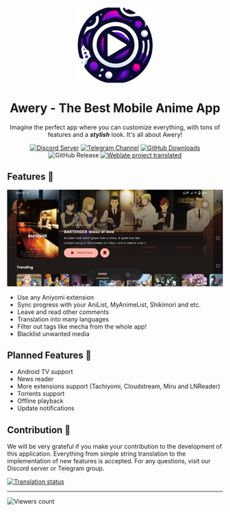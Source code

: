 <p align="center">
   <img src="https://raw.githubusercontent.com/MrBoomDeveloper/Awery/master/docs/app_icon.png" alt="Awery App Icon" width="175px">
</p>
<h1 align="center">Awery - The Best Mobile Anime App</h1>
<p align="center">Imagine the perfect app where you can customize everything, with tons of features and a <b><i>stylish</i></b> look. It's all about Awery!</p>
<p align="center">
   <a href="https://discord.com/invite/yspVzD4Kbm"><img src="https://dcbadge.limes.pink/api/server/https://discord.com/invite/yspVzD4Kbm" alt="Discord Server"></a>
   <a href="https://t.me/mrboomdev_awery"><img src="https://img.shields.io/endpoint?label=Telegram&labelColor=0e91e3&color=545454&logo=telegram&style=for-the-badge&url=https%3A%2F%2Fmogyo.ro%2Fquart-apis%2Ftgmembercount%3Fchat_id%3Dmrboomdev_awery" alt="Telegram Channel"></a>
   <a href="https://github.com/MrBoomDeveloper/Awery/releases"><img src="https://img.shields.io/github/downloads/MrBoomDeveloper/Awery/total?style=for-the-badge" alt="GitHub Downloads"></a>
   <img alt="GitHub Release" src="https://img.shields.io/github/v/release/MrBoomDeveloper/Awery?include_prereleases&display_name=tag&style=for-the-badge">
   <a href="https://hosted.weblate.org/engage/awery">
      <img alt="Weblate project translated" src="https://img.shields.io/weblate/progress/awery?style=for-the-badge">
   </a>
</p>

<h2>Features 🚀</h2>
<img src="https://raw.githubusercontent.com/MrBoomDeveloper/Awery/master/docs/screenshot1.jpg" alt="Screenshot" />

- Use any Aniyomi extension
- Sync progress with your AniList, MyAnimeList, Shikimori and etc.
- Leave and read other comments
- Translation into many languages
- Filter out tags like mecha from the whole app!
- Blacklist unwanted media

<h2>Planned Features 👀</h2>

- Android TV support
- News reader
- More extensions support (Tachiyomi, Cloudstream, Miru and LNReader)
- Torrents support
- Offline playback
- Update notifications

<h2>Contribution 🤝</h2>

We will be very grateful if you make your contribution to the development of this application.  Everything from simple string translation to the implementation of new features is accepted. For any questions, visit our Discord server or Telegram group.

<a href="https://hosted.weblate.org/engage/awery"><img src="https://hosted.weblate.org/widget/awery/multi-auto.svg" alt="Translation status" /></a>

---

<p>
   <img src="https://count.getloli.com/get/@:awerymrboomdev" alt="Viewers count" />
</p>
